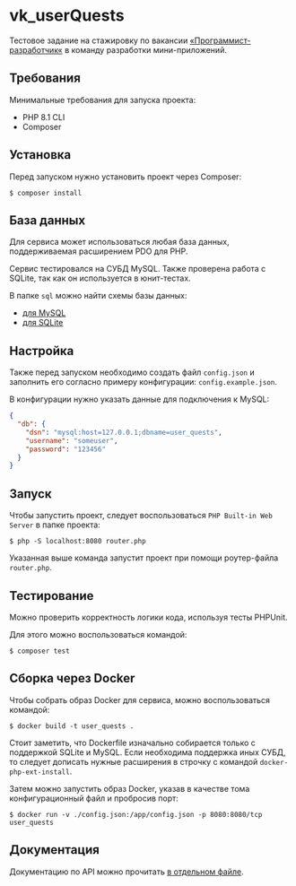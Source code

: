 # vk_userQuests

Тестовое задание на стажировку по вакансии [«Программист-разработчик«](https://internship.vk.company/vacancy/810) в команду разработки мини-приложений.

## Требования

Минимальные требования для запуска проекта:
- PHP 8.1 CLI
- Composer

## Установка

Перед запуском нужно установить проект через Composer:

```shell
$ composer install
```

## База данных

Для сервиса может использоваться любая база данных, поддерживаемая расширением PDO для PHP.

Сервис тестировался на СУБД MySQL. Также проверена работа с SQLite, так как он используется в юнит-тестах.

В папке `sql` можно найти схемы базы данных:
- [для MySQL](https://github.com/Encritary/vk_userQuests/blob/main/sql/mysql_schema.sql)
- [для SQLite](https://github.com/Encritary/vk_userQuests/blob/main/sql/sqlite_schema.sql)

## Настройка

Также перед запуском необходимо создать файл `config.json` и заполнить его согласно примеру конфигурации: `config.example.json`.

В конфигурации нужно указать данные для подключения к MySQL:

```json
{
  "db": {
    "dsn": "mysql:host=127.0.0.1;dbname=user_quests",
    "username": "someuser",
    "password": "123456"
  }
}
```

## Запуск

Чтобы запустить проект, следует воспользоваться ``PHP Built-in Web Server`` в папке проекта:

```shell
$ php -S localhost:8080 router.php
```

Указанная выше команда запустит проект при помощи роутер-файла ``router.php``.

## Тестирование

Можно проверить корректность логики кода, используя тесты PHPUnit.

Для этого можно воспользоваться командой:

```shell
$ composer test
```

## Сборка через Docker

Чтобы собрать образ Docker для сервиса, можно воспользоваться командой:

```shell
$ docker build -t user_quests .
```

Стоит заметить, что Dockerfile изначально собирается только с поддержкой SQLite и MySQL.
Если необходима поддержка иных СУБД, то следует дописать нужные расширения в строчку с командой `docker-php-ext-install`. 

Затем можно запустить образ Docker, указав в качестве тома конфигурационный файл и пробросив порт:

```shell
$ docker run -v ./config.json:/app/config.json -p 8080:8080/tcp user_quests
```

## Документация

Документацию по API можно прочитать [в отдельном файле](https://github.com/Encritary/vk_userQuests/blob/main/API.md).